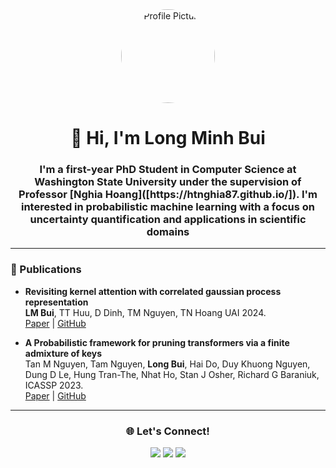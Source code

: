 <div align="center">
  <img src="https://media.licdn.com/dms/image/v2/D5603AQHFSc1xUXOllw/profile-displayphoto-shrink_800_800/B56ZOY9E2gG8Ag-/0/1733437968882?e=1746662400&v=beta&t=slTf4u8YjM5dvax_Jvu7FvxR8Io3xz_G_E517eA6E9U" alt="Profile Picture" width="150" style="border-radius: 50%;">
  <h1>👋 Hi, I'm Long Minh Bui</h1>
  <h3>I'm a first-year PhD Student in Computer Science at Washington State University under the supervision of Professor [Nghia Hoang]([https://htnghia87.github.io/]). I'm interested in probabilistic machine learning with a focus on uncertainty quantification and applications in scientific domains</h3>
</div>

---

### 📝 Publications
- **Revisiting kernel attention with correlated gaussian process representation**  
  **LM Bui**, TT Huu, D Dinh, TM Nguyen, TN Hoang
  UAI 2024.  
  [Paper](https://arxiv.org/abs/2502.20525) | [GitHub](https://github.com/MinhLong210/CGP-Transformers)

- **A Probabilistic framework for pruning transformers via a finite admixture of keys**  
  Tan M Nguyen, Tam Nguyen, **Long Bui**, Hai Do, Duy Khuong Nguyen, Dung D Le, Hung Tran-The, Nhat Ho, Stan J Osher, Richard G Baraniuk,
  ICASSP 2023.  
  [Paper](https://ieeexplore.ieee.org/stamp/stamp.jsp?arnumber=10096107) | [GitHub](https://github.com/Fsoft-AIC/FiAKFormer)

---

<div align="center">
  <h3>🌐 Let's Connect!</h3>
  <a href="www.linkedin.com/in/long-minh-2b0084210"><img src="https://img.shields.io/badge/LinkedIn-blue?style=flat&logo=linkedin"></a>
  <a href="https://scholar.google.com/citations?user=KuML-SMAAAAJ&hl=en"><img src="https://img.shields.io/badge/Google_Scholar-blue?style=flat&logo=google-scholar"></a>
  <a href="mailto:minhlongbui2000@gmail.com"><img src="https://img.shields.io/badge/Email-red?style=flat&logo=gmail"></a>
</div>

